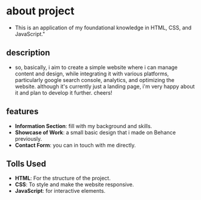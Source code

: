 # about project
- This is an application of my foundational knowledge in HTML, CSS, and JavaScript."

## description
- so, basically, i aim to create a simple website where i can manage content and design, while integrating it with various platforms, particularly google search console, analytics, and optimizing the website. although it's currently just a landing page, i'm very happy about it and plan to develop it further. cheers!

## features
- **Information Section**: fill with my background and skills.
- **Showcase of Work**: a small basic design that i made on Behance previously.
- **Contact Form**: you can in touch with me directly.

## Tolls Used
- **HTML**: For the structure of the project.
- **CSS**: To style and make the website responsive.
- **JavaScript**: for interactive elements.
